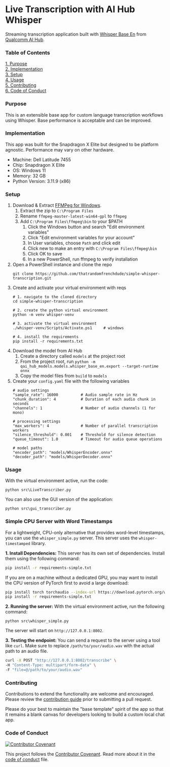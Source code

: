 # Live Transcription with AI Hub Whisper

Streaming transcription application built with [Whisper Base En](https://aihub.qualcomm.com/compute/models/whisper_base_en?domain=Audio) from [Qualcomm AI Hub](https://aihub.qualcomm.com/).

### Table of Contents
[1. Purpose](#purpose)<br>
[2. Implementation](#implementation)<br>
[3. Setup](#setup)<br>
[4. Usage](#usage)<br>
[5. Contributing](#contributing)<br>
[6. Code of Conduct](#code-of-conduct)<br>

### Purpose
This is an extensible base app for custom language transcription workflows using Whisper. Base performance is acceptable and can be improved.

### Implementation
This app was built for the Snapdragon X Elite but designed to be platform agnostic. Performance may vary on other hardware.

- Machine: Dell Latitude 7455
- Chip: Snapdragon X Elite
- OS: Windows 11
- Memory: 32 GB
- Python Version: 3.11.9 (x86)

### Setup
1. Download & Extract [FFMPeg for Windows](https://github.com/BtbN/FFmpeg-Builds/releases/download/latest/ffmpeg-master-latest-win64-gpl.zip).
    1. Extract the zip to `C:\Program Files`
    2. Rename `ffmpeg-master-latest-win64-gpl` to `ffmpeg`
    3. Add `C:\Program Files\ffmpeg\bin` to your $PATH
        1. Click the Windows button and search "Edit environment variables"
        2. Click "Edit environment variables for your account"
        3. In User variables, choose `Path` and click edit
        4. Click new to make an entry with `C:\Program Files\ffmpeg\bin`
        5. Click OK to save
        6. In a new PowerShell, run ffmpeg to verify installation
1. Open a PowerShell instance and clone the repo
    ```
    git clone https://github.com/thatrandomfrenchdude/simple-whisper-transcription.git
    ```
2. Create and activate your virtual environment with reqs
    ```
    # 1. navigate to the cloned directory
    cd simple-whisper-transcription

    # 2. create the python virtual environment
    python -m venv whisper-venv

    # 3. activate the virtual environment
    ./whisper-venv/Scripts/Activate.ps1     # windows

    # 4. install the requirements
    pip install -r requirements.txt
    ```
3. Download the model from AI Hub
    1. Create a directory called `models` at the project root
    2. From the project root, run `python -m qai_hub_models.models.whisper_base_en.export --target-runtime onnx`
    3. Copy the model files from `build` to `models` 
3. Create your `config.yaml` file with the following variables
    ```
    # audio settings
    "sample_rate": 16000          # Audio sample rate in Hz
    "chunk_duration": 4           # Duration of each audio chunk in seconds
    "channels": 1                 # Number of audio channels (1 for mono)

    # processing settings
    "max_workers": 4              # Number of parallel transcription workers
    "silence_threshold": 0.001    # Threshold for silence detection
    "queue_timeout": 1.0          # Timeout for audio queue operations

    # model paths
    "encoder_path": "models/WhisperEncoder.onnx"
    "decoder_path": "models/WhisperDecoder.onnx"
    ```

### Usage
With the virtual environment active, run the code:
```
python src\LiveTranscriber.py 
```

You can also use the GUI version of the application:
```
python src\gui_transcriber.py
```

### Simple CPU Server with Word Timestamps
For a lightweight, CPU-only alternative that provides word-level timestamps, you can use the `whisper_simple.py` server. This server uses the `whisper-timestamped` library.

**1. Install Dependencies:**
This server has its own set of dependencies. Install them using the following command:
```bash
pip install -r requirements-simple.txt
```
If you are on a machine without a dedicated GPU, you may want to install the CPU version of PyTorch first to avoid a large download:
```bash
pip install torch torchaudio --index-url https://download.pytorch.org/whl/cpu
pip install -r requirements-simple.txt
```

**2. Running the server:**
With the virtual environment active, run the following command:
```
python src\whisper_simple.py
```
The server will start on `http://127.0.0.1:8002`.

**3. Testing the endpoint:**
You can send a request to the server using a tool like `curl`. Make sure to replace `/path/to/your/audio.wav` with the actual path to an audio file.

```bash
curl -X POST "http://127.0.0.1:8002/transcribe" \
-H "Content-Type: multipart/form-data" \
-F "file=@/path/to/your/audio.wav"
```

### Contributing
Contributions to extend the functionality are welcome and encouraged. Please review the [contribution guide](CONTRIBUTING.md) prior to submitting a pull request. 

Please do your best to maintain the "base template" spirit of the app so that it remains a blank canvas for developers looking to build a custom local chat app.

### Code of Conduct
[![Contributor Covenant](https://img.shields.io/badge/Contributor%20Covenant-2.1-4baaaa.svg)](code_of_conduct.md)

This project follows the [Contributor Covenant](https://www.contributor-covenant.org/). Read more about it in the [code of conduct](CODE_OF_CONDUCT.md) file.